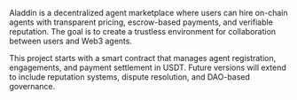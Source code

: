 Aladdin is a decentralized agent marketplace where users can hire on-chain agents with transparent pricing, escrow-based payments, and verifiable reputation.
The goal is to create a trustless environment for collaboration between users and Web3 agents.

This project starts with a smart contract that manages agent registration, engagements, and payment settlement in USDT. Future versions will extend to include reputation systems, dispute resolution, and DAO-based governance.
